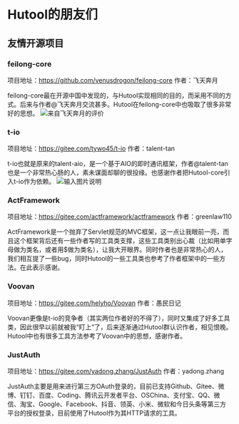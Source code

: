 Hutool的朋友们
===

## 友情开源项目

### feilong-core
项目地址：https://github.com/venusdrogon/feilong-core
作者：飞天奔月

feilong-core最在开源中国中发现的，与Hutool实现相同的目的，而采用不同的方式。后来与作者@飞天奔月交流甚多。Hutool在feilong-core中也吸取了很多非常好的思想。
![来自飞天奔月的评价](https://static.oschina.net/uploads/img/201707/11151000_Glow.png "来自飞天奔月的评价")

### t-io
项目地址：https://gitee.com/tywo45/t-io
作者：talent-tan

t-io也就是原来的talent-aio，是一个基于AIO的即时通讯框架，作者@talent-tan也是一个非常热心肠的人，素未谋面却聊的很投缘。也感谢作者把Hutool-core引入t-io作为依赖。
![输入图片说明](https://static.oschina.net/uploads/img/201704/28172303_IYXt.jpg "在这里输入图片标题")

### ActFramework
项目地址：https://gitee.com/actframework/actframework
作者：greenlaw110

ActFramework是一个抛弃了Servlet规范的MVC框架，这一点让我眼前一亮，而且这个框架背后还有一些作者写的工具类支撑，这些工具类别出心裁（比如用单字母做为类名，或者用$做为类名），让我大开眼界。同时作者也是非常热心的人，我们相互提了一些bug，同时Hutool的一些工具类也参考了作者框架中的一些方法。在此表示感谢。

### Voovan
项目地址：https://gitee.com/helyho/Voovan
作者：愚民日记

Voovan更像是t-io的竞争者（其实两位作者好的不得了），同时又集成了好多工具类，因此很早以前就被我“盯上”了，后来逐渐通过Hutool群认识作者，相见恨晚。Hutool中也有很多工具方法参考了Voovan中的思想，感谢作者。

### JustAuth
项目地址：https://gitee.com/yadong.zhang/JustAuth
作者：yadong.zhang

JustAuth主要是用来进行第三方OAuth登录的，目前已支持Github、Gitee、微博、钉钉、百度、Coding、腾讯云开发者平台、OSChina、支付宝、QQ、微信、淘宝、Google、Facebook、抖音、领英、小米、微软和今日头条等第三方平台的授权登录，目前使用了Hutool作为其HTTP请求的工具。